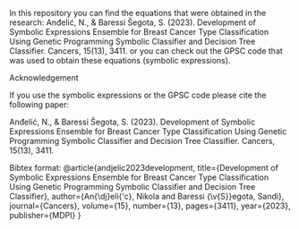 In this repository you can find the equations that were obtained in the research: 
Anđelić, N., & Baressi Šegota, S. (2023). Development of Symbolic Expressions Ensemble for Breast Cancer Type Classification Using Genetic Programming Symbolic Classifier and Decision Tree Classifier. Cancers, 15(13), 3411.
or you can check out the GPSC code that was used to obtain these equations (symbolic expressions). 

Acknowledgement 


If you use the symbolic expressions or the GPSC code please cite the following paper: 

Anđelić, N., & Baressi Šegota, S. (2023). Development of Symbolic Expressions Ensemble for Breast Cancer Type Classification Using Genetic Programming Symbolic Classifier and Decision Tree Classifier. Cancers, 15(13), 3411.



Bibtex format: 
@article{andjelic2023development,
  title={Development of Symbolic Expressions Ensemble for Breast Cancer Type Classification Using Genetic Programming Symbolic Classifier and Decision Tree Classifier},
  author={An{\dj}eli{\'c}, Nikola and Baressi {\v{S}}egota, Sandi},
  journal={Cancers},
  volume={15},
  number={13},
  pages={3411},
  year={2023},
  publisher={MDPI}
}

